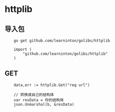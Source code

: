 # httplib

## 导入包
```
    go get github.com/learninton/golibs/httplib
    
    import (
	    "github.com/learninton/golibs/httplib"
	)
```

## GET
```
    data,err := httplib.Get("req url")
    
    // 转换成自己的结构体
    var resData = 你的结构体
	json.Unmarshal(b, &resData)
```